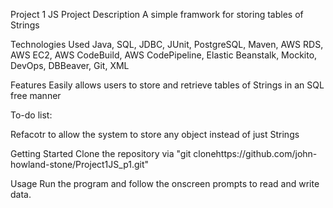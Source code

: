 Project 1 JS
Project Description
A simple framwork for storing tables of Strings

Technologies Used
Java, SQL, JDBC, JUnit, PostgreSQL, Maven, AWS RDS, AWS EC2, AWS CodeBuild, AWS CodePipeline, Elastic Beanstalk, Mockito, DevOps, DBBeaver, Git, XML

Features
Easily allows users to store and retrieve tables of Strings in an SQL free manner

To-do list:

Refacotr to allow the system to store any object instead of just Strings

Getting Started
Clone the repository via "git clonehttps://github.com/john-howland-stone/Project1JS_p1.git"

Usage
Run the program and follow the onscreen prompts to read and write data.
